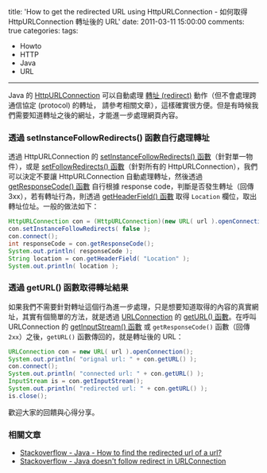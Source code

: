 title: 'How to get the redirected URL using HttpURLConnection - 如何取得 HttpURLConnection 轉址後的 URL'
date: 2011-03-11 15:00:00
comments: true
categories: 
tags: 
  - Howto
  - HTTP
  - Java
  - URL
---

Java 的 [HttpURLConnection] 可以自動處理 [轉址 (redirect)][URL_redirection] 動作（但不會處理跨通信協定 (protocol) 的轉址， 請參考相關文章），這樣確實很方便。但是有時候我們需要知道轉址之後的網址，才能進一步處理網頁內容。

<!-- more -->  

### 透過 setInstanceFollowRedirects() 函數自行處理轉址

透過 HttpURLConnection 的 [setInstanceFollowRedirects() 函數][setInstanceFollowRedirects]（針對單一物件），或是 [setFollowRedirects() 函數][setFollowRedirects]（針對所有的 HttpURLConnection），我們可以決定不要讓 HttpURLConnection 自動處理轉址，然後透過 [getResponseCode() 函數][getResponseCode] 自行根據 response code，判斷是否發生轉址（回傳 3xx），若有轉址行為，則透過 [getHeaderField() 函數][getHeaderField] 取得 `Location` 欄位，取出轉址位址。一般的做法如下：
```java
HttpURLConnection con = (HttpURLConnection)(new URL( url ).openConnection());
con.setInstanceFollowRedirects( false );
con.connect();
int responseCode = con.getResponseCode();
System.out.println( responseCode );
String location = con.getHeaderField( "Location" );
System.out.println( location );
```

### 透過 getURL() 函數取得轉址結果

如果我們不需要針對轉址這個行為進一步處理，只是想要知道取得的內容的真實網址，其實有個簡單的方法，就是透過 [URLConnection] 的 [getURL() 函數][getURL]。在呼叫 URLConnection 的 [getInputStream() 函數][getInputStream] 或 `getResponseCode()` 函數（回傳 `2xx`）之後，`getURL()` 函數傳回的，就是轉址後的 URL：
```java
URLConnection con = new URL( url ).openConnection();
System.out.println( "orignal url: " + con.getURL() );
con.connect();
System.out.println( "connected url: " + con.getURL() );
InputStream is = con.getInputStream();
System.out.println( "redirected url: " + con.getURL() );
is.close();
```

歡迎大家的回饋與心得分享。

### 相關文章

* [Stackoverflow - Java - How to find the redirected url of a url?][stackoverflow-java-find-redirected-url]
* [Stackoverflow - Java doesn't follow redirect in URLConnection][stackoverflow-java-follow-redirect]

<!-- cross references -->

<!-- external references -->

[URL_redirection]: http://en.wikipedia.org/wiki/URL_redirection

[HttpURLConnection]: http://download.oracle.com/javase/6/docs/api/java/net/HttpURLConnection.html
[URLConnection]: http://download.oracle.com/javase/6/docs/api/java/net/URLConnection.html
[setInstanceFollowRedirects]: http://download.oracle.com/javase/6/docs/api/java/net/HttpURLConnection.html#setInstanceFollowRedirects(boolean)
[setFollowRedirects]: http://download.oracle.com/javase/6/docs/api/java/net/HttpURLConnection.html#setFollowRedirects(boolean)
[getResponseCode]: http://download.oracle.com/javase/6/docs/api/java/net/HttpURLConnection.html#getResponseCode()
[getHeaderField]: http://download.oracle.com/javase/6/docs/api/java/net/URLConnection.html#getHeaderField(java.lang.String)
[getURL]: http://download.oracle.com/javase/6/docs/api/java/net/URLConnection.html#getURL()
[getInputStream]: http://download.oracle.com/javase/6/docs/api/java/net/URLConnection.html#getInputStream()
[stackoverflow-java-find-redirected-url]: http://stackoverflow.com/questions/2659000/java-how-to-find-the-redirected-url-of-a-url/5270162#5270162
[stackoverflow-java-follow-redirect]: http://stackoverflow.com/questions/1884230/java-doesnt-follow-redirect-in-urlconnection